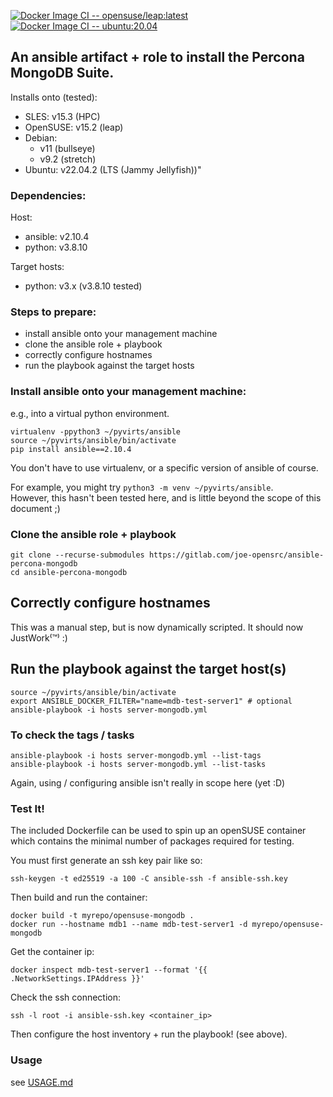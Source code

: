 [![Docker Image CI -- opensuse/leap:latest](https://github.com/joe-opensrc/ansible-percona-mongodb/actions/workflows/docker-image.yml/badge.svg)](https://github.com/joe-opensrc/ansible-percona-mongodb/actions/workflows/docker-image.yml)</br>
[![Docker Image CI -- ubuntu:20.04](https://github.com/joe-opensrc/ansible-percona-mongodb/actions/workflows/docker-image-ubuntu-20.04.yml/badge.svg)](https://github.com/joe-opensrc/ansible-percona-mongodb/actions/workflows/docker-image-ubuntu-20.04.yml)

## An ansible artifact + role to install the Percona MongoDB Suite.

Installs onto (tested):

- SLES:     v15.3 (HPC)
- OpenSUSE: v15.2 (leap)
- Debian:   
    - v11 (bullseye)
    - v9.2 (stretch)
- Ubuntu:   v22.04.2 (LTS (Jammy Jellyfish))"


### Dependencies:

Host:

- ansible: v2.10.4
- python:  v3.8.10

Target hosts:

- python:  v3.x (v3.8.10 tested)

### Steps to prepare:

- install ansible onto your management machine
- clone the ansible role + playbook
- correctly configure hostnames
- run the playbook against the target hosts

### Install ansible onto your management machine:

e.g., into a virtual python environment.  

```
virtualenv -ppython3 ~/pyvirts/ansible
source ~/pyvirts/ansible/bin/activate
pip install ansible==2.10.4
```

You don't have to use virtualenv, or a specific version of ansible of course.

For example, you might try `python3 -m venv ~/pyvirts/ansible`.</br>
However, this hasn't been tested here, and is little beyond the scope of this document ;)

### Clone the ansible role + playbook

```
git clone --recurse-submodules https://gitlab.com/joe-opensrc/ansible-percona-mongodb
cd ansible-percona-mongodb
```

## Correctly configure hostnames

This was a manual step, but is now dynamically scripted.
It should now JustWork⁽™⁾ :)


## Run the playbook against the target host(s)

```
source ~/pyvirts/ansible/bin/activate
export ANSIBLE_DOCKER_FILTER="name=mdb-test-server1" # optional 
ansible-playbook -i hosts server-mongodb.yml
```

### To check the tags / tasks

```
ansible-playbook -i hosts server-mongodb.yml --list-tags
ansible-playbook -i hosts server-mongodb.yml --list-tasks
```

Again, using / configuring ansible isn't really in scope here (yet :D)

### Test It!

The included Dockerfile can be used to spin up an openSUSE container </br>
which contains the minimal number of packages required for testing.

You must first generate an ssh key pair like so:

```
ssh-keygen -t ed25519 -a 100 -C ansible-ssh -f ansible-ssh.key
```

Then build and run the container:

```
docker build -t myrepo/opensuse-mongodb .
docker run --hostname mdb1 --name mdb-test-server1 -d myrepo/opensuse-mongodb 
```

Get the container ip:

```
docker inspect mdb-test-server1 --format '{{ .NetworkSettings.IPAddress }}'
```

Check the ssh connection:

```
ssh -l root -i ansible-ssh.key <container_ip>
```

Then configure the host inventory + run the playbook! (see above).

### Usage

see [USAGE.md](USAGE.md)
